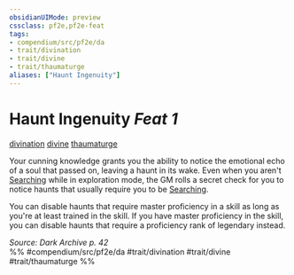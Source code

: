 ```yaml
---
obsidianUIMode: preview
cssclass: pf2e,pf2e-feat
tags:
- compendium/src/pf2e/da
- trait/divination
- trait/divine
- trait/thaumaturge
aliases: ["Haunt Ingenuity"]
---
```

# Haunt Ingenuity  *Feat 1*  
[divination](../../Rules/traits/divination.md)  [divine](../../Rules/traits/divine.md)  [thaumaturge](../../Rules/traits/thaumaturge-da.md)  


Your cunning knowledge grants you the ability to notice the emotional echo of a soul that passed on, leaving a haunt in its wake. Even when you aren't [Searching](../../Rules/actions/search.md) while in exploration mode, the GM rolls a secret check for you to notice haunts that usually require you to be [Searching](../../Rules/actions/search.md).

You can disable haunts that require master proficiency in a skill as long as you're at least trained in the skill. If you have master proficiency in the skill, you can disable haunts that require a proficiency rank of legendary instead.

*Source: Dark Archive p. 42*  
%% #compendium/src/pf2e/da #trait/divination #trait/divine #trait/thaumaturge %%